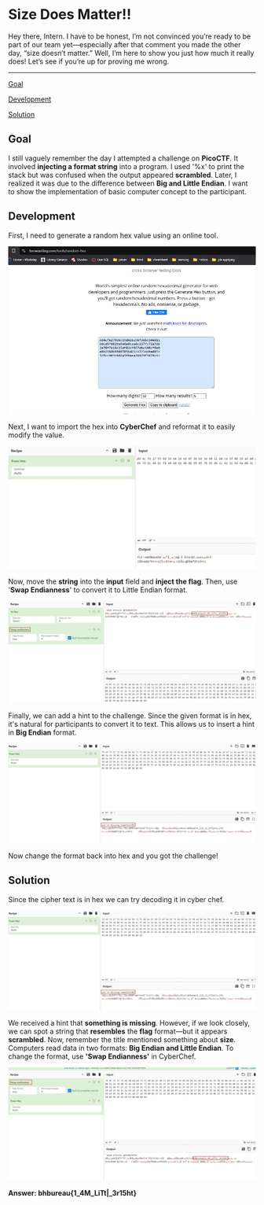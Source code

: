 # Size Does Matter!!

Hey there, Intern. I have to be honest, I’m not convinced you’re ready to be part of our team yet—especially after that comment you made the other day, “size doesn’t matter.” Well, I’m here to show you just how much it really does! Let’s see if you’re up for proving me wrong.

---

[Goal](#goal)

[Development](#development)

[Solution](#solution)

## Goal
I still vaguely remember the day I attempted a challenge on **PicoCTF**. It involved **injecting a format string** into a program. I used '%x' to print the stack but was confused when the output appeared **scrambled**. Later, I realized it was due to the difference between **Big and Little Endian**. I want to show the implementation of basic computer concept to the participant.

## Development
First, I need to generate a random hex value using an online tool.

<img src=img/randHex.jpg>

Next, I want to import the hex into **CyberChef** and reformat it to easily modify the value.

<img src=img/cyberchef1.jpg>

Now, move the **string** into the **input** field and **inject the flag**. Then, use '**Swap Endianness**' to convert it to Little Endian format.

<img src=img/inject&swap.jpg>

Finally, we can add a hint to the challenge. Since the given format is in hex, it's natural for participants to convert it to text. This allows us to insert a hint in **Big Endian** format.

<img src=img/hint.jpg>

Now change the format back into hex and you got the challenge!

## Solution

Since the cipher text is in hex we can try decoding it in cyber chef.

<img src=img/hint.jpg>

We received a hint that **something is missing**. However, if we look closely, we can spot a string that **resembles** the **flag** format—but it appears **scrambled**. Now, remember the title mentioned something about **size**. Computers read data in two formats: **Big Endian and Little Endian**. To change the format, use **'Swap Endianness'** in CyberChef.

<img src=img/flag.jpg>

**Answer: bhbureau{1_4M_LiTt|_3r15ht}**